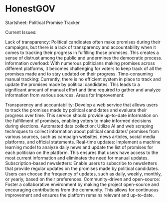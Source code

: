 # HonestGOV

Startsheet: Political Promise Tracker

Current Issues:

Lack of transparency: Political candidates often make promises during their campaigns, but there is a lack of transparency and accountability when it comes to tracking their progress in fulfilling those promises. This creates a sense of distrust among the public and undermines the democratic process.
Information overload: With numerous politicians making promises across different platforms, it becomes challenging for voters to keep track of all the promises made and to stay updated on their progress.
Time-consuming manual tracking: Currently, there is no efficient system in place to track and update the promises made by political candidates. This leads to a significant amount of manual effort and time required to gather and analyze information from various sources.
Areas for Improvement:

Transparency and accountability: Develop a web service that allows users to track the promises made by political candidates and evaluate their progress over time. This service should provide up-to-date information on the fulfillment of promises, enabling voters to make informed decisions during elections.
Automated data collection: Utilize AI and web scraping techniques to collect information about political candidates’ promises from various sources, such as campaign websites, news articles, social media platforms, and official statements.
Real-time updates: Implement a machine learning model to analyze daily news and update the list of promises for each politician on the platform. This ensures that users have access to the most current information and eliminates the need for manual updates.
Subscription-based newsletters: Enable users to subscribe to newsletters that provide regular updates on the promises made by political candidates. Users can choose the frequency of updates, such as daily, weekly, monthly, or yearly, based on their preferences.
Community-driven and open-source: Foster a collaborative environment by making the project open-source and encouraging contributions from the community. This allows for continuous improvement and ensures the platform remains relevant and up-to-date.